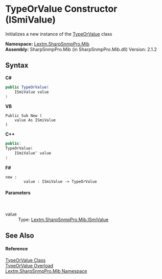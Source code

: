 # TypeOrValue Constructor (ISmiValue)
 

Initializes a new instance of the <a href="T_Lextm_SharpSnmpPro_Mib_TypeOrValue">TypeOrValue</a> class

**Namespace:**&nbsp;<a href="N_Lextm_SharpSnmpPro_Mib">Lextm.SharpSnmpPro.Mib</a><br />**Assembly:**&nbsp;SharpSnmpPro.Mib (in SharpSnmpPro.Mib.dll) Version: 2.1.2

## Syntax

**C#**<br />
``` C#
public TypeOrValue(
	ISmiValue value
)
```

**VB**<br />
``` VB
Public Sub New ( 
	value As ISmiValue
)
```

**C++**<br />
``` C++
public:
TypeOrValue(
	ISmiValue^ value
)
```

**F#**<br />
``` F#
new : 
        value : ISmiValue -> TypeOrValue
```


#### Parameters
&nbsp;<dl><dt>value</dt><dd>Type: <a href="T_Lextm_SharpSnmpPro_Mib_ISmiValue">Lextm.SharpSnmpPro.Mib.ISmiValue</a><br /></dd></dl>

## See Also


#### Reference
<a href="T_Lextm_SharpSnmpPro_Mib_TypeOrValue">TypeOrValue Class</a><br /><a href="Overload_Lextm_SharpSnmpPro_Mib_TypeOrValue__ctor">TypeOrValue Overload</a><br /><a href="N_Lextm_SharpSnmpPro_Mib">Lextm.SharpSnmpPro.Mib Namespace</a><br />